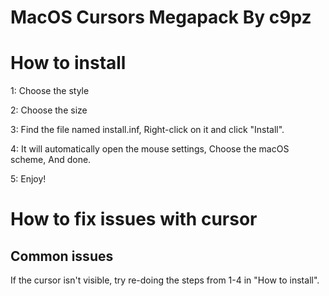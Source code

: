 # MacOS Cursors Megapack By c9pz
# How to install
1: Choose the style

2: Choose the size

3: Find the file named install.inf, Right-click on it and click "Install".

4: It will automatically open the mouse settings, Choose the macOS scheme, And done.

5: Enjoy!

# How to fix issues with cursor
## Common issues
If the cursor isn't visible, try re-doing the steps from 1-4 in "How to install".


